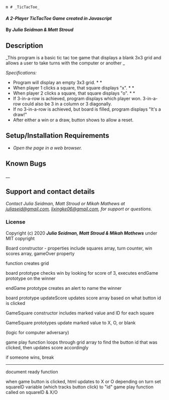                                                                                                                      m # _TicTacToe_

#### _A 2-Player TicTacToe Game created in Javascript_

#### By _**Julia Seidman & Matt Stroud**_

## Description

_This program is a basic tic tac toe game that displays a blank 3x3 grid and allows a user to take turns with the computer or another _

_Specifications:_
* Program will display an empty 3x3 grid.
    * 
    * 
* When player 1 clicks a square, that square displays "x".
    * 
    * 
* When player 2 clicks a square, that square displays "o".
    * 
    * 
* If 3-in-a-row is achieved, program displays which player won.  3-in-a-row could also be 3 in a column or 3 diagonally.
* If no 3-in-a-row is achieved, but board is filled, program displays "It's a draw!"
* After either a win or a draw, button shows to allow a reset.



## Setup/Installation Requirements

* _Open the page in a web browser._


## Known Bugs

__

## Support and contact details

_Contact Julia Seidman, Matt Stroud or Mikah Mathews at juliaseid@gmail.com, lixingke06@gmail.com,  for support or questions._

### License

Copyright (c) 2020 **_Julia Seidman, Matt Stroud & Mikah Mathews_** under MIT copyright


Board constructor - properties include squares array, turn counter, win scores array, gameOver property

function creates grid

board prototype checks win by looking for score of 3, executes endGame prototype on the winner

endGame prototype creates an alert to name the winner

board prototype updateScore updates score array based on what button id is clicked

GameSquare constructor includes marked value and ID for each square

GameSquare prototypes update marked value to X, O, or blank

(logic for computer adversary)

game play function loops through grid array to find the button id that was clicked, then updates score accordingly

if someone wins, break

----

document ready function

when game button is clicked, 
html updates to X or O depending on turn
set squareID variable (which tracks button click) to "id"
game play function called on squareID & X/O